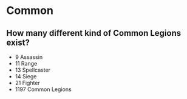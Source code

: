 # Common

## **How many different kind of Common Legions exist?**

* 9 Assassin
* 11 Range
* 13 Spellcaster
* 14 Siege
* 21 Fighter
* 1197 Common Legions
